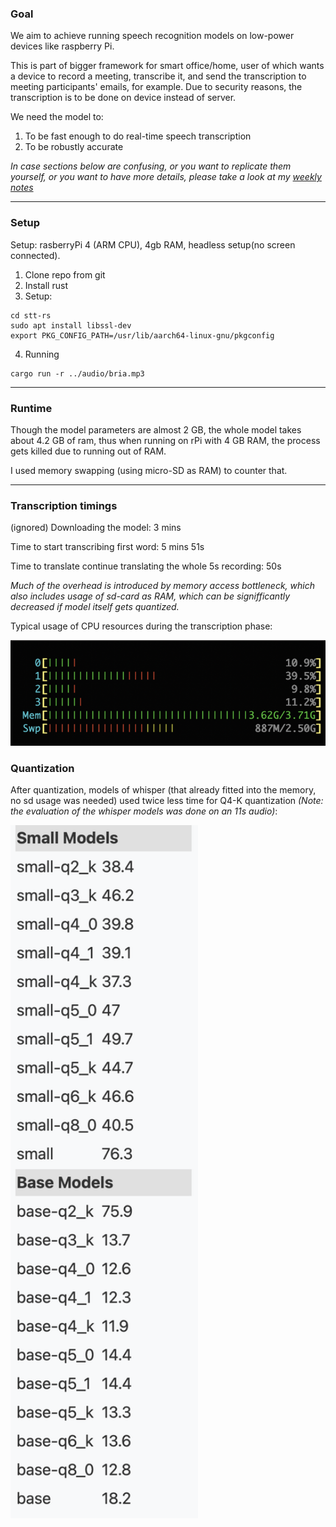 ### Goal

We aim to achieve running speech recognition models on low-power devices like raspberry Pi.

This is part of bigger framework for smart office/home, user of which wants a device to record a meeting, transcribe it, and send the transcription to meeting participants' emails, for example. Due to security reasons, the transcription is to be done on device instead of server.

We need the model to:
1. To be fast enough to do real-time speech transcription
2. To be robustly accurate

*In case sections below are confusing, or you want to replicate them yourself, or you want to have more details, please take a look at my [weekly notes](https://dakpro.github.io)*

----

### Setup
Setup: rasberryPi 4 (ARM CPU), 4gb RAM, headless setup(no screen connected).

1. Clone repo from git
2. Install rust
3. Setup:
```
cd stt-rs
sudo apt install libssl-dev
export PKG_CONFIG_PATH=/usr/lib/aarch64-linux-gnu/pkgconfig
```
4. Running
```
cargo run -r ../audio/bria.mp3
```

----

<!--### Building time

Finished `release` profile [optimized + debuginfo] target(s) in 29m 52s

------>

### Runtime

Though the model parameters are almost 2 GB, the whole model takes about 4.2 GB of ram, thus
when running on rPi with 4 GB RAM, the process gets killed due to running out of RAM.

I used memory swapping (using micro-SD as RAM) to counter that.

----

### Transcription timings

(ignored) Downloading the model: 3 mins

Time to start transcribing first word: 5 mins 51s

Time to translate continue translating the whole 5s recording: 50s

*Much of the overhead is introduced by memory access bottleneck, which also includes usage of sd-card as RAM, which can be signifficantly decreased if model itself gets quantized.*

Typical usage of CPU resources during the transcription phase:

![](processor_usage.png)

### Quantization

After quantization, models of whisper (that already fitted into the memory, no sd usage was needed) used twice less time for Q4-K quantization *(Note: the evaluation of the whisper models was done on an 11s audio)*:

<img src="whisper_results.png" width="300">
